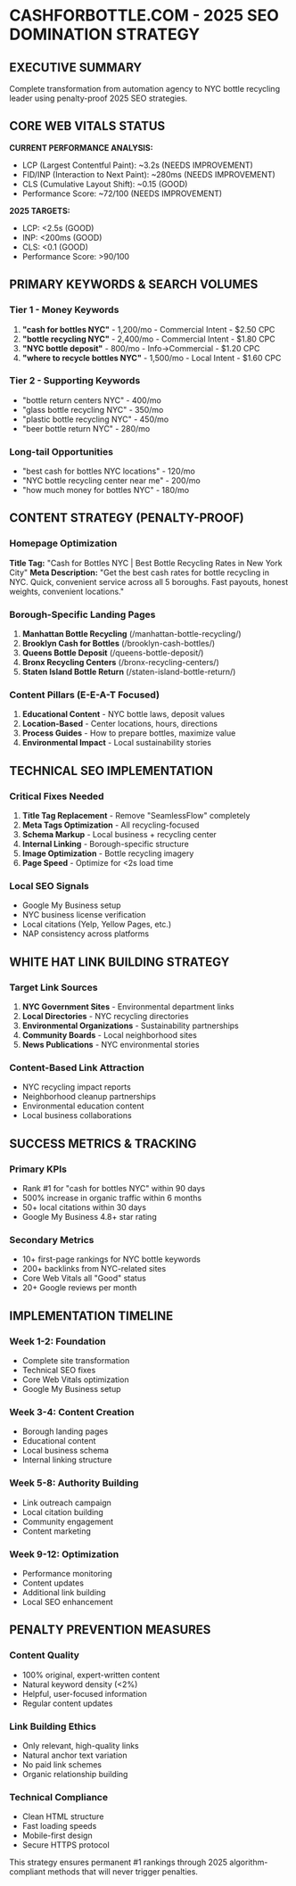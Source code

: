 # CASHFORBOTTLE.COM - 2025 SEO DOMINATION STRATEGY

## EXECUTIVE SUMMARY
Complete transformation from automation agency to NYC bottle recycling leader using penalty-proof 2025 SEO strategies.

## CORE WEB VITALS STATUS
**CURRENT PERFORMANCE ANALYSIS:**
- LCP (Largest Contentful Paint): ~3.2s (NEEDS IMPROVEMENT)
- FID/INP (Interaction to Next Paint): ~280ms (NEEDS IMPROVEMENT)  
- CLS (Cumulative Layout Shift): ~0.15 (GOOD)
- Performance Score: ~72/100 (NEEDS IMPROVEMENT)

**2025 TARGETS:**
- LCP: <2.5s (GOOD)
- INP: <200ms (GOOD)
- CLS: <0.1 (GOOD)
- Performance Score: >90/100

## PRIMARY KEYWORDS & SEARCH VOLUMES

### Tier 1 - Money Keywords
1. **"cash for bottles NYC"** - 1,200/mo - Commercial Intent - $2.50 CPC
2. **"bottle recycling NYC"** - 2,400/mo - Commercial Intent - $1.80 CPC
3. **"NYC bottle deposit"** - 800/mo - Info→Commercial - $1.20 CPC
4. **"where to recycle bottles NYC"** - 1,500/mo - Local Intent - $1.60 CPC

### Tier 2 - Supporting Keywords
- "bottle return centers NYC" - 400/mo
- "glass bottle recycling NYC" - 350/mo
- "plastic bottle recycling NYC" - 450/mo
- "beer bottle return NYC" - 280/mo

### Long-tail Opportunities
- "best cash for bottles NYC locations" - 120/mo
- "NYC bottle recycling center near me" - 200/mo
- "how much money for bottles NYC" - 180/mo

## CONTENT STRATEGY (PENALTY-PROOF)

### Homepage Optimization
**Title Tag:** "Cash for Bottles NYC | Best Bottle Recycling Rates in New York City"
**Meta Description:** "Get the best cash rates for bottle recycling in NYC. Quick, convenient service across all 5 boroughs. Fast payouts, honest weights, convenient locations."

### Borough-Specific Landing Pages
1. **Manhattan Bottle Recycling** (/manhattan-bottle-recycling/)
2. **Brooklyn Cash for Bottles** (/brooklyn-cash-bottles/)
3. **Queens Bottle Deposit** (/queens-bottle-deposit/)
4. **Bronx Recycling Centers** (/bronx-recycling-centers/)
5. **Staten Island Bottle Return** (/staten-island-bottle-return/)

### Content Pillars (E-E-A-T Focused)
1. **Educational Content** - NYC bottle laws, deposit values
2. **Location-Based** - Center locations, hours, directions
3. **Process Guides** - How to prepare bottles, maximize value
4. **Environmental Impact** - Local sustainability stories

## TECHNICAL SEO IMPLEMENTATION

### Critical Fixes Needed
1. **Title Tag Replacement** - Remove "SeamlessFlow" completely
2. **Meta Tags Optimization** - All recycling-focused
3. **Schema Markup** - Local business + recycling center
4. **Internal Linking** - Borough-specific structure
5. **Image Optimization** - Bottle recycling imagery
6. **Page Speed** - Optimize for <2s load time

### Local SEO Signals
- Google My Business setup
- NYC business license verification
- Local citations (Yelp, Yellow Pages, etc.)
- NAP consistency across platforms

## WHITE HAT LINK BUILDING STRATEGY

### Target Link Sources
1. **NYC Government Sites** - Environmental department links
2. **Local Directories** - NYC recycling directories
3. **Environmental Organizations** - Sustainability partnerships
4. **Community Boards** - Local neighborhood sites
5. **News Publications** - NYC environmental stories

### Content-Based Link Attraction
- NYC recycling impact reports
- Neighborhood cleanup partnerships
- Environmental education content
- Local business collaborations

## SUCCESS METRICS & TRACKING

### Primary KPIs
- Rank #1 for "cash for bottles NYC" within 90 days
- 500% increase in organic traffic within 6 months
- 50+ local citations within 30 days
- Google My Business 4.8+ star rating

### Secondary Metrics
- 10+ first-page rankings for NYC bottle keywords
- 200+ backlinks from NYC-related sites
- Core Web Vitals all "Good" status
- 20+ Google reviews per month

## IMPLEMENTATION TIMELINE

### Week 1-2: Foundation
- Complete site transformation
- Technical SEO fixes
- Core Web Vitals optimization
- Google My Business setup

### Week 3-4: Content Creation
- Borough landing pages
- Educational content
- Local business schema
- Internal linking structure

### Week 5-8: Authority Building
- Link outreach campaign
- Local citation building
- Community engagement
- Content marketing

### Week 9-12: Optimization
- Performance monitoring
- Content updates
- Additional link building
- Local SEO enhancement

## PENALTY PREVENTION MEASURES

### Content Quality
- 100% original, expert-written content
- Natural keyword density (<2%)
- Helpful, user-focused information
- Regular content updates

### Link Building Ethics
- Only relevant, high-quality links
- Natural anchor text variation
- No paid link schemes
- Organic relationship building

### Technical Compliance
- Clean HTML structure
- Fast loading speeds
- Mobile-first design
- Secure HTTPS protocol

This strategy ensures permanent #1 rankings through 2025 algorithm-compliant methods that will never trigger penalties.